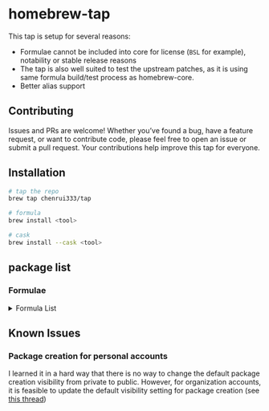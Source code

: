 # homebrew-tap

This tap is setup for several reasons:

- Formulae cannot be included into core for license (`BSL` for example), notability or stable release reasons
- The tap is also well suited to test the upstream patches, as it is using same formula build/test process as homebrew-core.
- Better alias support

## Contributing

Issues and PRs are welcome! Whether you’ve found a bug, have a feature request, or want to contribute code, please feel free to open an issue or submit a pull request. Your contributions help improve this tap for everyone.

## Installation

```bash
# tap the repo
brew tap chenrui333/tap

# formula
brew install <tool>

# cask
brew install --cask <tool>
```

## package list

### Formulae

<!-- FORMULAE-LIST-START -->
<details>
<summary>Formula List</summary>

- `addons-linter`
- `ai-context`
- `aiac`
- `aiken`
- `alacritty`
- `alejandra`
- `amoco`
- `aoc-cli`
- `apkeep`
- `arduino-language-server`
- `asciinema`
- `asm-lsp`
- `asmfmt`
- `astro-language-server`
- `autoflake`
- `autotools-language-server`
- `await`
- `awk-language-server`
- `awless`
- `azure-pipelines-language-server`
- `backport`
- `balcony`
- `blade-formatter`
- `blue`
- `blueutil-tui`
- `blush`
- `box`
- `brighterscript-formatter`
- `brotab`
- `brunette`
- `btczee`
- `bytebox`
- `cai`
- `cargo-geiger`
- `cargo-readme`
- `cargo-sort`
- `cargo-spellcheck`
- `carton`
- `castor`
- `cf-vault`
- `cloudlens`
- `cmdx`
- `cocainate`
- `codstts`
- `cohctl`
- `container2wasm`
- `crlfmt`
- `cueimports`
- `darker`
- `dbee`
- `dbin`
- `dblab`
- `dela`
- `dockerfilegraph`
- `duster`
- `dvm`
- `eas-cli`
- `emoj`
- `emplace`
- `enola`
- `envtpl`
- `evans`
- `fast-xml-parser`
- `ferret`
- `fex`
- `fiona`
- `fixjson`
- `fkill-cli`
- `flow-editor`
- `flowgger`
- `fortitude`
- `fsociety`
- `gersemi`
- `gerust`
- `ghalint`
- `ghfetch`
- `gignr`
- `giq`
- `git-chglog`
- `git-vain`
- `gitlabform`
- `gitman`
- `glom`
- `glsl-analyzer`
- `go-junit-report`
- `goboscript`
- `gofakeit`
- `goimports-reviser`
- `gommit`
- `grcov`
- `grmon`
- `gtree`
- `gtts`
- `hasha-cli`
- `hcldump`
- `hclgrep`
- `hclq`
- `hello`
- `hellwal`
- `hf`
- `horusec`
- `hostctl`
- `ip2d`
- `jetzig`
- `junit2html`
- `kafkactl`
- `kaluma-cli`
- `kapp`
- `kcl`
- `keyhunter`
- `knip`
- `kt`
- `leetgo`
- `lintnet`
- `llmdog`
- `llmpeg`
- `lola`
- `luaformatter`
- `lib-x`
- `libdivide`
- `mail-deduplicate`
- `mamediff`
- `mdbook-linkcheck`
- `mdsf`
- `mdslw`
- `mermaid-cli`
- `mfa`
- `minisign`
- `mitex`
- `mln`
- `mmemoji`
- `mob`
- `nest-cli`
- `ni`
- `nocc`
- `np`
- `npkill`
- `nvrs`
- `ohy`
- `omekasy`
- `omnictl`
- `optivorbis`
- `otto`
- `ov`
- `oxbuild`
- `oxen`
- `papis`
- `pdfsyntax`
- `percollate`
- `pgdog`
- `pike`
- `pingu`
- `pipeform`
- `plandex`
- `playerctl`
- `pls`
- `pluralith`
- `poop`
- `precompress`
- `preevy`
- `prefligit`
- `projectable`
- `public-ollama-finder`
- `pyink`
- `pyment`
- `pyp`
- `qnm`
- `r2md`
- `rabbitmq-message-ops`
- `rails-new`
- `ramda-cli`
- `rang`
- `rasterio`
- `readmeai`
- `reformat-gherkin`
- `refurb`
- `remark-cli`
- `resinator`
- `revanced-cli`
- `rpds-py`
- `rslocal`
- `rtop`
- `rustfilt`
- `sarif-tools`
- `sato`
- `satty`
- `saw`
- `sdl_image`
- `sdl_mixer`
- `sdl_net`
- `sdl_ttf`
- `seamstress`
- `secco`
- `sheetui`
- `sherif`
- `shiroa`
- `shopify-cli`
- `sig`
- `simdjzon`
- `sloctl`
- `spok`
- `statoscope`
- `surgeon`
- `tclint`
- `termtunnel`
- `terracove`
- `terraform-diff`
- `terraform-iam-policy-validator`
- `terraform`
- `terrap-cli`
- `terratag`
- `tfcmt`
- `tfmv`
- `tfreveal`
- `tfsort`
- `tftarget`
- `tftree`
- `tickrs`
- `tlint`
- `togomak`
- `token-cli`
- `toolctl`
- `tpm`
- `travelgrunt`
- `tun2proxy`
- `tuono`
- `twiggy`
- `usort`
- `venom`
- `vercel-serve`
- `vsg`
- `wallust`
- `werk`
- `xmlformatter`
- `yew-fmt`
- `yosay`
- `yuque-dl`
- `zero`
- `zig@0.11`
- `zig@0.12`
- `ziggy`
- `zigscient`
- `zlint`
- `zware`

</details>
<!-- FORMULAE-LIST-END -->

## Known Issues

### Package creation for personal accounts

I learned it in a hard way that there is no way to change the default package creation visibility from private to public.
However, for organization accounts, it is feasible to update the default visibility setting for package creation (see [this thread](https://github.com/orgs/community/discussions/65931#discussioncomment-7613551))
